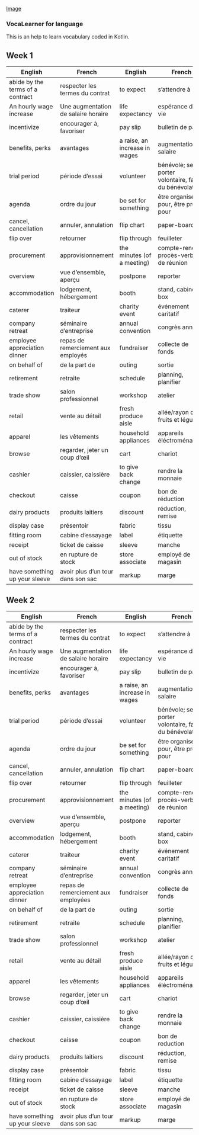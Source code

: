 [Image](vocalearner_illustration_ia.jpg)

### VocaLearner for language

This is an help to learn vocabulary coded in Kotlin.

## Week 1

| English                                | French                                      | English                              | French                                       |
|----------------------------------------|---------------------------------------------|--------------------------------------|----------------------------------------------|
| abide by the terms of a contract        | respecter les termes du contrat             | to expect                            | s’attendre à                                 |
| An hourly wage increase                 | Une augmentation de salaire horaire         | life expectancy                      | espérance de vie                             |
| incentivize                            | encourager à, favoriser                     | pay slip                             | bulletin de paie                             |
| benefits, perks                        | avantages                                   | a raise, an increase in wages        | augmentation de salaire                      |
| trial period                           | période d’essai                            | volunteer                            | bénévole; se porter volontaire, faire du bénévolat |
| agenda                                 | ordre du jour                              | be set for something                 | être organisé pour, être prêt pour           |
| cancel, cancellation                   | annuler, annulation                        | flip chart                           | paper-board                                 |
| flip over                              | retourner                                  | flip through                         | feuilleter                                   |
| procurement                            | approvisionnement                          | the minutes (of a meeting)           | compte-rendu, procès-verbal de réunion       |
| overview                               | vue d’ensemble, aperçu                     | postpone                             | reporter                                     |
| accommodation                          | lodgement, hébergement                     | booth                                | stand, cabine, box                           |
| caterer                                | traiteur                                   | charity event                        | événement caritatif                          |
| company retreat                        | séminaire d’entreprise                     | annual convention                    | congrès annuel                               |
| employee appreciation dinner           | repas de remerciement aux employés          | fundraiser                           | collecte de fonds                            |
| on behalf of                           | de la part de                              | outing                               | sortie                                       |
| retirement                             | retraite                                   | schedule                             | planning, planifier                          |
| trade show                             | salon professionnel                        | workshop                             | atelier                                      |
| retail                                 | vente au détail                            | fresh produce aisle                  | allée/rayon de fruits et légumes             |
| apparel                                | les vêtements                              | household appliances                 | appareils éléctroménagers                    |
| browse                                 | regarder, jeter un coup d’œil              | cart                                 | chariot                                      |
| cashier                                | caissier, caissière                        | to give back change                  | rendre la monnaie                            |
| checkout                               | caisse                                     | coupon                               | bon de réduction                             |
| dairy products                         | produits laitiers                          | discount                             | réduction, remise                            |
| display case                           | présentoir                                 | fabric                               | tissu                                        |
| fitting room                           | cabine d’essayage                          | label                                | étiquette                                    |
| receipt                                | ticket de caisse                           | sleeve                               | manche                                       |
| out of stock                           | en rupture de stock                        | store associate                      | employé de magasin                           |
| have something up your sleeve          | avoir plus d’un tour dans son sac           | markup                               | marge                                        |


## Week 2

| English                                | French                                      | English                              | French                                       |
|----------------------------------------|---------------------------------------------|--------------------------------------|----------------------------------------------|
| abide by the terms of a contract        | respecter les termes du contrat             | to expect                            | s’attendre à                                 |
| An hourly wage increase                 | Une augmentation de salaire horaire         | life expectancy                      | espérance de vie                             |
| incentivize                            | encourager à, favoriser                     | pay slip                             | bulletin de paie                             |
| benefits, perks                        | avantages                                   | a raise, an increase in wages        | augmentation de salaire                      |
| trial period                           | période d’essai                            | volunteer                            | bénévole; se porter volontaire, faire du bénévolat |
| agenda                                 | ordre du jour                              | be set for something                 | être organise pour, être prêt pour           |
| cancel, cancellation                   | annuler, annulation                        | flip chart                           | paper-board                                 |
| flip over                              | retourner                                  | flip through                         | feuilleter                                   |
| procurement                            | approvisionnement                          | the minutes (of a meeting)           | compte-rendu, procès-verbal de réunion       |
| overview                               | vue d’ensemble, aperçu                     | postpone                             | reporter                                     |
| accommodation                          | lodgement, hébergement                     | booth                                | stand, cabine, box                           |
| caterer                                | traiteur                                   | charity event                        | événement caritatif                          |
| company retreat                        | séminaire d’entreprise                     | annual convention                    | congrès annuel                               |
| employee appreciation dinner           | repas de remerciement aux employées         | fundraiser                           | collecte de fonds                            |
| on behalf of                           | de la part de                              | outing                               | sortie                                       |
| retirement                             | retraite                                   | schedule                             | planning, planifier                          |
| trade show                             | salon professionnel                        | workshop                             | atelier                                      |
| retail                                 | vente au détail                            | fresh produce aisle                  | allée/rayon de fruits et légumes             |
| apparel                                | les vêtements                              | household appliances                 | appareils éléctroménagers                    |
| browse                                 | regarder, jeter un coup d’œil              | cart                                 | chariot                                      |
| cashier                                | caissier, caissière                        | to give back change                  | rendre la monnaie                            |
| checkout                               | caisse                                     | coupon                               | bon de reduction                             |
| dairy products                         | produits laitiers                          | discount                             | réduction, remise                            |
| display case                           | présentoir                                 | fabric                               | tissu                                        |
| fitting room                           | cabine d’essayage                          | label                                | étiquette                                    |
| receipt                                | ticket de caisse                           | sleeve                               | manche                                       |
| out of stock                           | en rupture de stock                        | store associate                      | employé de magasin                           |
| have something up your sleeve          | avoir plus d’un tour dans son sac           | markup                               | marge                                        |
